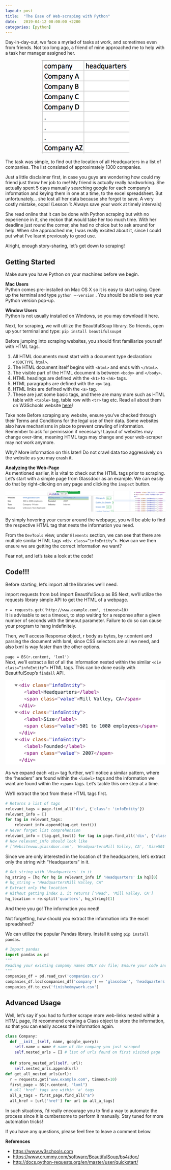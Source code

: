 ```yaml
---
layout: post
title:  "The Ease of Web-scraping with Python"
date:   2019-04-12 00:00:00 +2200
categories: [python]
---
```

Day-in-day-out, we face a myriad of tasks at work, and sometimes even from friends. Not too long ago, a friend of mine approached me to help with a task her manager assigned her.

<p align="center">
<img src="https://raw.githubusercontent.com/terryyylim/terryyylim.github.io/master/static/img/_posts/post1_image1.png" alt="Screenshot broadcast" style="max-width:100%;">
</p>

The task was simple, to find out the location of all Headquarters in a list of companies. The list consisted of approximately 1300 companies.

Just a little disclaimer first, in case you guys are wondering how could my friend just throw her job to me! My friend is actually really hardworking. She actually spent 5 days manually searching google for each company’s information and keying them in one at a time, to the excel spreadsheet. But unfortunately… she lost all her data because she forgot to save. A very costly mistake, oops! (Lesson 1: Always save your work at timely intervals)

She read online that it can be done with Python scraping but with no experience in it, she reckon that would take her too much time. With her deadline just round the corner, she had no choice but to ask around for help. When she approached me, I was really excited about it, since I could put what I’ve learnt previously to good use.

Alright, enough story-sharing, let’s get down to scraping!

## Getting Started
Make sure you have Python on your machines before we begin.

**Mac Users**  
Python comes pre-installed on Mac OS X so it is easy to start using. Open up the terminal and type `python —-version` . You should be able to see your Python version pop-up.

**Window Users**  
Python is not usually installed on Windows, so you may download it here.

Next, for scraping, we will utilize the BeautifulSoup library.
So friends, open up your terminal and type:
`pip install beautifulsoup4`

Before jumping into scraping websites, you should first familiarize yourself with HTML tags.

1. All HTML documents must start with a document type declaration: `<!DOCTYPE html>`.
2. The HTML document itself begins with `<html>` and ends with `</html>`.
3. The visible part of the HTML document is between `<body>` and `</body>`.
4. HTML headings are defined with the `<h1>` to `<h6>` tags.
5. HTML paragraphs are defined with the `<p>` tag.
6. HTML links are defined with the `<a>` tag.
7. These are just some basic tags, and there are many more such as HTML table with `<table>` tag, table row with `<tr>` tag etc. Read all about them on W3Schools website [here](https://www.w3schools.com/HTML/)!

Take note
Before scraping any website, ensure you’ve checked through their Terms and Conditions for the legal use of their data. Some websites also have mechanisms in place to prevent crawling of information. Remember to ask for permission if necessary!
Layout of websites may change over-time, meaning HTML tags may change and your web-scraper may not work anymore. 

Why? More information on this later!
Do not crawl data too aggressively on the website as you may crash it.

**Analyzing the Web-Page**  
As mentioned earlier, it is vital to check out the HTML tags prior to scraping. Let’s start with a simple page from Glassdoor as an example. We can easily do that by right-clicking on any page and clicking the `inspect` button.

![Screenshot broadcast](https://raw.githubusercontent.com/terryyylim/terryyylim.github.io/master/static/img/_posts/post1_image2.png  "Screenshot broadcast")

By simply hovering your cursor around the webpage, you will be able to find the respective HTML tag that nests the information you need.

From the `DevTools` view, under `Elements` section, we can see that there are multiple similar HTML tags `<div class=“infoEntity”>`. How can we then ensure we are getting the correct information we want?

Fear not, and let’s take a look at the code!

## Code!!!
Before starting, let’s import all the libraries we’ll need.

import requests
from bs4 import BeautifulSoup as BS
Next, we’ll utilize the requests library simple API to get the HTML of a webpage.

`r = requests.get('http://www.example.com', timeout=10)`  
It is advisable to set a timeout, to stop waiting for a response after a given number of seconds with the timeout parameter. Failure to do so can cause your program to hang indefinitely.

Then, we’ll access Response object, r body as bytes, by r.content and parsing the document with lxml, since CSS selectors are all we need, and also lxml is way faster than the other options.

`page = BS(r.content, 'lxml')`  
Next, we’ll extract a list of all the information nested within the similar `<div class=“infoEntity”>` HTML tags. This can be done easily with BeautifulSoup’s `findall` API.

![Screenshot broadcast](https://raw.githubusercontent.com/terryyylim/terryyylim.github.io/master/static/img/_posts/post1_image3.png  "Screenshot broadcast")

As we expand each `<div>` tag further, we’ll notice a similar pattern, where the “headers” are found within the `<label>` tags and the information we want are found within the `<span>` tags. Let’s tackle this one step at a time.

We’ll extract the text from these HTML tags first.

```python
# Returns a list of tags
relevant_tags = page.find_all('div', {'class': 'infoEntity'})
relevant_info = []
for tag in relevant_tags:
    relevant_info.append(tag.get_text())
# Never forget list comprehension
relevant_info = [tag.get_text() for tag in page.find_all('div', {'class': 'infoEntity'})]
# How relevant_info should look like
# ['Websitewww.glassdoor.com', 'HeadquartersMill Valley, CA', 'Size501 to 1000 employees', 'Founded 2007', ...etc]
```
Since we are only interested in the location of the headquarters, let’s extract only the string with “Headquarters” in it.

```python
# Get string with 'Headquarters' in it
hq_string = [hq for hq in relevant_info if 'Headquarters' in hq][0]
# hq_string = "HeadquartersMill Valley, CA"
# Extract only the location
# Without getting index 1, it returns ['Head', 'Mill Valley, CA']
hq_location = re.split('quarters', hq_string)[1]
```
And there you go! The information you need!

Not forgetting, how should you extract the information into the excel spreadsheet?

We can utilize the popular Pandas library. Install it using `pip install pandas`.

```python
# Import pandas
import pandas as pd
"""
Reading your existing company names ONLY csv file; Ensure your code and csv file is in the same directory if you're using the code format below
"""
companies_df = pd.read_csv('companies.csv')
companies_df.loc[companies_df['company'] == 'glassdoor', 'headquarters'] = hq_location
companies_df.to_csv('finishedmywork.csv')
```

## Advanced Usage
Well, let’s say if you had to further scrape more web-links nested within a HTML page, I’d recommend creating a Class object to store the information, so that you can easily access the information again.

```python
class Company:
  def __init__(self, name, google_query):
    self.name = name # name of the company you just scraped
    self.nested_urls = [] # list of urls found on first visited page
      
  def store_nested_url(self, url):
    self.nested_urls.append(url)
def get_all_nested_urls(url):
  r = requests.get("www.example.com", timeout=10)
  first_page = BS(r.content, "lxml")
  # all 'href' tags are within 'a' tags
  all_a_tags = first_page.find_all("a")
  all_href = [url['href'] for url in all_a_tags]
```
In such situations, I’d really encourage you to find a way to automate the process since it is cumbersome to perform it manually. Stay tuned for more automation tricks!

If you have any questions, please feel free to leave a comment below.

**References**  
- https://www.w3schools.com
- https://www.crummy.com/software/BeautifulSoup/bs4/doc/
- http://docs.python-requests.org/en/master/user/quickstart/